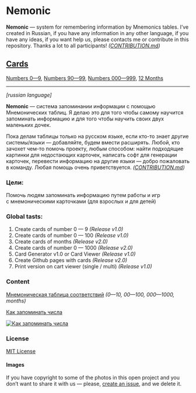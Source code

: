 # Nemonic

**Nemonic**&nbsp;&mdash; system for remembering information by&nbsp;Mnemonics tables. I&rsquo;ve created in&nbsp;Russian, if&nbsp;you have any information in&nbsp;any other language, if you have any ideas, if&nbsp;you want help&nbsp;us, please contacts me&nbsp;or&nbsp;contribute in&nbsp;this repository. Thanks a&nbsp;lot to&nbsp;all participants! _([CONTRIBUTION.md](/CONTRIBUTION.md))_

## [Cards](./cards/)
[Numbers 0&mdash;9](./cards/10/), [Numbers 90&mdash;99](./cards/100/), [Numbers 000&mdash;999](./cards/1000/), [12 Months](./cards/months/)

<hr>

_[russian language]_

**Nemonic**&nbsp;&mdash; система запоминании информации с&nbsp;помощью Мнемонических таблиц. Я&nbsp;делаю это для того чтобы самому научится запоминать информацию и&nbsp;для того чтобы научить своих двух маленьких дочек.

Пока делам таблицы только на&nbsp;русском языке, если кто-то знает другие системы/языки&nbsp;&mdash; добавляйте, будем вмести расширять.
Любой, кто зачохет чем-то помочь проекту, любым способом: найти подходящие картинки для недостающих карточек, написать софт для генерации карточек, перевести информацию на&nbsp;другие языки&nbsp;&mdash; добро пожаловать в&nbsp;команду.
Любая помощь очень приветствуется. _([CONTRIBUTION.md](/CONTRIBUTION.md))_

### Цели:
Помочь людям запоминать информацию путем работы и&nbsp;игр с&nbsp;мнемоническими карточками (для взрослых и&nbsp;для детей)

### Global tasts:
1. Create cards of number 0&nbsp;&mdash; 9 _(Release v1.0)_
2. Create cards of number 0&nbsp;&mdash; 100 _(Release v1.0)_
3. Create cards of months _(Release v2.0)_
3. Create cards of number 0&nbsp;&mdash; 1000 _(Release v2.0)_
4. Card Generator v1.0 or Card Viewer _(Release v1.0)_
5. Create Github pages with cards _(Release v2.0)_
6. Print version on cart viewer (single&nbsp;/ multi) _(Release v1.0)_

### Content
[Мнемоническая таблица соответствий](https://temich.in.ua/apps/memory/) _(0&mdash;10, 00&mdash;100, 000&mdash;1000, months)_

[Как запоминать числа](https://zapomnivse.com/stati/zapominenie-informacii/kak-zapominat-chisla.html)

[![Как запоминать числа](https://img.youtube.com/vi/lhrLF-51lD0/0.jpg)](https://www.youtube.com/watch?v=lhrLF-51lD0)

### License
[MIT License](/LICENSE)

#### Images

If&nbsp;you have copyright to&nbsp;some of&nbsp;the photos in&nbsp;this open project and you don&rsquo;t want to&nbsp;share it&nbsp;with&nbsp;us&nbsp;&mdash; please, [create an&nbsp;issue](https://github.com/sharkich/nemonic/issues/new), and we&nbsp;delete&nbsp;it.